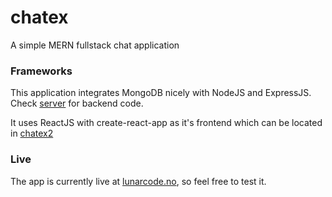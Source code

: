 # chatex
A simple MERN fullstack chat application


### Frameworks
This application integrates MongoDB nicely with NodeJS and ExpressJS. Check [server](server) for backend code.

It uses ReactJS with create-react-app as it's frontend which can be located in [chatex2](chatex2)


### Live
The app is currently live at [lunarcode.no](http://lunarcode.no), so feel free to test it.
